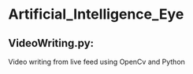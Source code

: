 # Artificial_Intelligence_Eye
## VideoWriting.py: 
Video writing from live feed using OpenCv and Python
